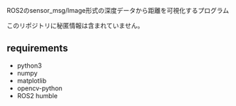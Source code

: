ROS2のsensor_msg/Image形式の深度データから距離を可視化するプログラム

このリポジトリに秘匿情報は含まれていません。

## requirements
- python3
- numpy
- matplotlib
- opencv-python
- ROS2 humble
